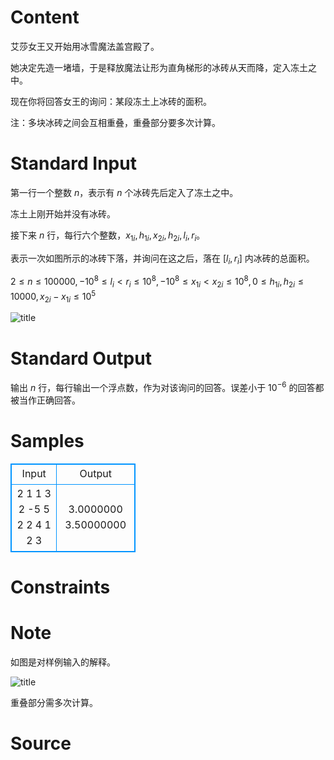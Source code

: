
# Content

艾莎女王又开始用冰雪魔法盖宫殿了。

她决定先造一堵墙，于是释放魔法让形为直角梯形的冰砖从天而降，定入冻土之中。

现在你将回答女王的询问：某段冻土上冰砖的面积。

注：多块冰砖之间会互相重叠，重叠部分要多次计算。

# Standard Input

第一行一个整数 $n$，表示有 $n$ 个冰砖先后定入了冻土之中。

冻土上刚开始并没有冰砖。

接下来 $n$ 行，每行六个整数，$x_{1i},h_{1i},x_{2i},h_{2i},l_i,r_i$。

表示一次如图所示的冰砖下落，并询问在这之后，落在 $[l_i,r_i]$ 内冰砖的总面积。

$2 \leq n \leq 100000,-10^8 \leq l_i<r_i \leq 10^8,-10^8 \leq x_{1i}<x_{2i} \leq 10^8, 0 \leq h_{1i},h_{2i} \leq 10000,x_{2i}-x_{1i} \leq 10^5$

![title](/source/lutece/bing-xue-qi-yuan/img/aHR0cHM6Ly9oZXJhbm8uZ2l0aHViLmlvL2ltYWdlcy9MdXRlY2UvODQzLnBuZw==.png)

# Standard Output

输出 $n$ 行，每行输出一个浮点数，作为对该询问的回答。误差小于 $10^{-6}$ 的回答都被当作正确回答。

# Samples

<style>
        table,table tr th, table tr td { border:1px solid #0094ff; }
        table { width: 200px; min-height: 25px; line-height: 25px; text-align: center; border-collapse: collapse;}   
    </style>
<table>
	<tr>
		<td>Input</td>
		<td>Output</td>
	</tr>
<tr><td>2
1 1 3 2 -5 5
2 2 4 1 2 3</td><td>3.0000000
3.50000000</td></tr></table>


# Constraints



# Note

如图是对样例输入的解释。

![title](/source/lutece/bing-xue-qi-yuan/img/aHR0cHM6Ly9hY20udWVzdGMuZWR1LmNuL21lZGlhL2ltYWdlL3Byb2JsZW0vODQzLzIwMTQwNDIwMDEzMDA4NDc4NS5wbmc=.png)

重叠部分需多次计算。

# Source


